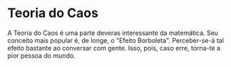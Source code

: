 <!-- pt :: Teoria do Caos :: 2023-02-23 22:51:17 -->

# Teoria do Caos

A Teoria do Caos é uma parte deveras interessante da matemática. Seu conceito
mais popular é, de longe, o "Efeito Borboleta". Perceber-se-á tal efeito
bastante ao conversar com gente. Isso, pois, caso erre, torna-te a pior pessoa
do mundo.
